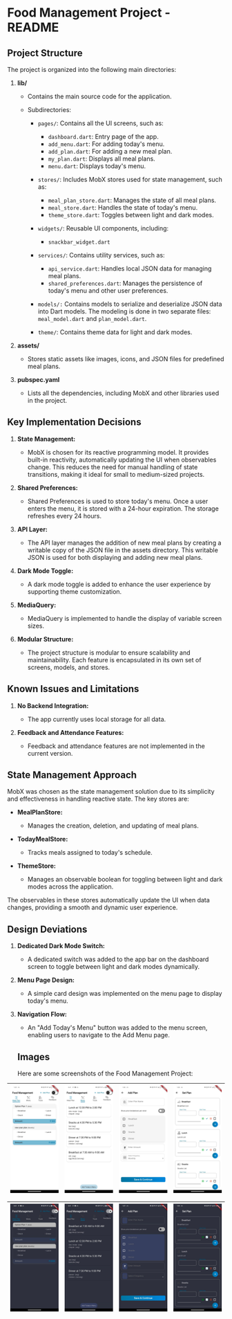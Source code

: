 # Food Management Project - README

## Project Structure

The project is organized into the following main directories:

1. **lib/**
   - Contains the main source code for the application.
   - Subdirectories:
     
     - `pages/`: Contains all the UI screens, such as:

        - `dashboard.dart`: Entry page of the app.
        - `add_menu.dart`: For adding today's menu.
        - `add_plan.dart`: For adding a new meal plan.
        - `my_plan.dart`: Displays all meal plans.
        - `menu.dart`: Displays today's menu.

     - `stores/`: Includes MobX stores used for state management, such as:
        - `meal_plan_store.dart`: Manages the state of all meal plans.
        - `meal_store.dart`: Handles the state of today's menu.
        - `theme_store.dart`: Toggles between light and dark modes.
    
     - `widgets/`: Reusable UI components, including:
        - `snackbar_widget.dart`

     - `services/`: Contains utility services, such as:
       - `api_service.dart`: Handles local JSON data for managing meal plans.
       - `shared_preferences.dart`: Manages the persistence of today's menu and other user preferences.
     - `models/:` Contains models to serialize and deserialize JSON data into Dart models.
     The modeling is done in two separate files: `meal_model.dart` and `plan_model.dart`.
    
     - `theme/`: Contains theme data for light and dark modes.

2. **assets/**
   - Stores static assets like images, icons, and JSON files for predefined meal plans.

3. **pubspec.yaml**
   - Lists all the dependencies, including MobX and other libraries used in the project.

## Key Implementation Decisions

1. **State Management:**
   - MobX is chosen for its reactive programming model. It provides built-in reactivity, automatically updating the UI when observables change. This reduces the need for manual handling of state transitions, making it ideal for small to medium-sized projects.

2. **Shared Preferences:**
   - Shared Preferences is used to store today's menu. Once a user enters the menu, it is stored with a 24-hour expiration. The storage refreshes every 24 hours.

3. **API Layer:**
   - The API layer manages the addition of new meal plans by creating a writable copy of the JSON file in the assets directory. This writable JSON is used for both displaying and adding new meal plans.

4. **Dark Mode Toggle:**
   - A dark mode toggle is added to enhance the user experience by supporting theme customization.

5. **MediaQuery:**
   - MediaQuery is implemented to handle the display of variable screen sizes.

6. **Modular Structure:**
   - The project structure is modular to ensure scalability and maintainability. Each feature is encapsulated in its own set of screens, models, and stores.

## Known Issues and Limitations

1. **No Backend Integration:**
   - The app currently uses local storage for all data.

2. **Feedback and Attendance Features:**
   - Feedback and attendance features are not implemented in the current version.

## State Management Approach

MobX was chosen as the state management solution due to its simplicity and effectiveness in handling reactive state. The key stores are:

- **MealPlanStore:**
  - Manages the creation, deletion, and updating of meal plans.

- **TodayMealStore:**
  - Tracks meals assigned to today's schedule.

- **ThemeStore:**
  - Manages an observable boolean for toggling between light and dark modes across the application.

The observables in these stores automatically update the UI when data changes, providing a smooth and dynamic user experience.

## Design Deviations

1. **Dedicated Dark Mode Switch:**
   - A dedicated switch was added to the app bar on the dashboard screen to toggle between light and dark modes dynamically.

2. **Menu Page Design:**
   - A simple card design was implemented on the menu page to display today's menu.

3. **Navigation Flow:**
   - An "Add Today's Menu" button was added to the menu screen, enabling users to navigate to the Add Menu page.



   ## Images

   Here are some screenshots of the Food Management Project:


| ![Image 1](assets/app/s1l.jfif) | ![Image 2](assets/app/ss2l.jfif) | ![Image 3](assets/app/s3l.jfif) | ![Image 4](assets/app/s4l.jfif) |
|-------------------------------------|-------------------------------------|-------------------------------------|-------------------------------------|



| ![Image 1](assets/app/ss1d.jfif) | ![Image 2](assets/app/ss2d.jfif) | ![Image 3](assets/app/s4d.jfif) | ![Image 4](assets/app/s3d.jfif) |
|-------------------------------------|-------------------------------------|-------------------------------------|-------------------------------------|



